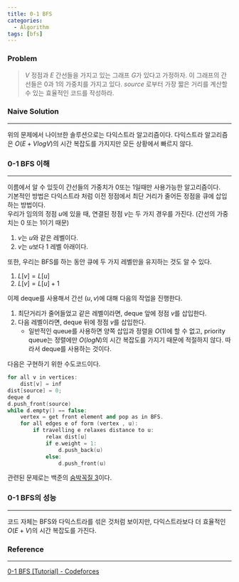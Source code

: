 ```yaml
---
title: 0-1 BFS
categories:
  - Algorithm
tags: [bfs]
---
```

### Problem
> $V$ 정점과 $E$ 간선들을 가지고 있는 그래프 $G$가 있다고 가정하자. 이 그래프의 간선들은 0과 1의 가중치를 가지고 있다. $source$ 로부터 가장 짧은 거리를 계산할 수 있는 효율적인 코드를 작성하라.  

### Naive Solution
---
위의 문제에서 나이브한 솔루션으로는 다익스트라 알고리즘이다. 다익스트라 알고리즘은 $O(E+VlogV)$의 시간 복잡도를 가지지만 모든 상황에서 빠르지 않다.  

### 0-1 BFS 이해
---
이름에서 알 수 있듯이 간선들의 가중치가 0또는 1일때만 사용가능한 알고리즘이다.  
기본적인 방법은 다익스트라 처럼 이전 정점에서 최단 거리가 줄어든 정점을 큐에 삽입하는 방법이다.  
우리가 임의의 정점 $u$에 있을 때, 연결된 정점 $v$는 두 가지 경우를 가진다. (간선의 가중치는 0 또는 1이기 때문)  
1. $v$는 $u$와 같은 레벨이다.  
2. $v$는 $u$보다 1 레벨 아래이다.  

또한, 우리는 BFS를 하는 동안 큐에 두 가지 레벨만을 유지하는 것도 알 수 있다.  
1. $L[v]=L[u]$  
2. $L[v]=L[u]+1$  

이제 deque를 사용해서 간선 $(u,v)$에 대해 다음의 작업을 진행한다.  
1. 최단거리가 줄어들었고 같은 레벨이라면, deque 앞에 정점 $v$를 삽입한다.  
2. 다음 레벨이라면, deque 뒤에 정점 $v$를 삽입한다.  
    - 일반적인 queue를 사용하면 양쪽 삽입과 정렬을 $O(1)$에 할 수 없고, priority queue는 정렬에만 $O(logN)$의 시간 복잡도를 가지기 때문에 적절하지 않다. 따라서 deque를 사용하는 것이다.  

다음은 구현하기 위한 수도코드이다.  
```cpp
for all v in vertices:
    dist[v] = inf
dist[source] = 0;
deque d
d.push_front(source)
while d.empty() == false:
    vertex = get front element and pop as in BFS.
    for all edges e of form (vertex , u):
        if travelling e relaxes distance to u:
            relax dist[u]
            if e.weight = 1:
                d.push_back(u)
            else:
                d.push_front(u)
```

관련된 문제로는 백준의 [숨박꼭질 3](https://www.notion.so/3-cf6b9a4168f04a1583f00ff8970907c5)이다.  

### 0-1 BFS의 성능
---
코드 자체는 BFS와 다익스트라를 섞은 것처럼 보이지만, 다익스트라보다 더 효율적인 $O(E+V)$의 시간 복잡도를 가진다.  

### Reference
---
[0-1 BFS [Tutorial] - Codeforces](https://codeforces.com/blog/entry/22276)